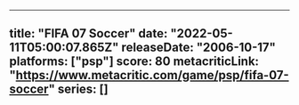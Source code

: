 
---
title: "FIFA 07 Soccer"
date: "2022-05-11T05:00:07.865Z"
releaseDate: "2006-10-17"
platforms: ["psp"]
score: 80
metacriticLink: "https://www.metacritic.com/game/psp/fifa-07-soccer"
series: []
---
